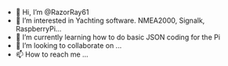 - 👋 Hi, I’m @RazorRay61
- 👀 I’m interested in Yachting software. NMEA2000, Signalk, RaspberryPi...
- 🌱 I’m currently learning how to do basic JSON coding for the Pi
- 💞️ I’m looking to collaborate on ...
- 📫 How to reach me ...

<!---
RazorRay61/RazorRay61 is a ✨ special ✨ repository because its `README.md` (this file) appears on your GitHub profile.
You can click the Preview link to take a look at your changes.
--->
